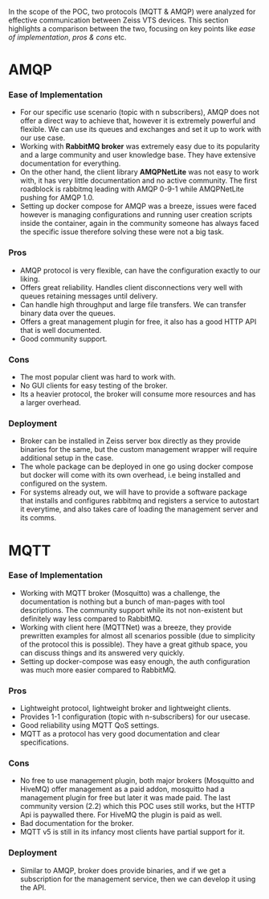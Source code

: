 In the scope of the POC, two protocols (MQTT & AMQP) were analyzed for effective communication between Zeiss VTS devices. This section highlights a comparison between the two, focusing on key points like *ease of implementation*, *pros & cons* etc.

# AMQP

### Ease of Implementation
- For our specific use scenario (topic with n subscribers), AMQP does not offer a direct way to achieve that, however it is extremely powerful and flexible. We can use its queues and exchanges and set it up to work with our use case.
- Working with **RabbitMQ broker** was extremely easy due to its popularity and a large community and user knowledge base. They have extensive documentation for everything.
- On the other hand, the client library **AMQPNetLite** was not easy to work with, it has very little documentation and no active community. The first roadblock is rabbitmq leading with AMQP 0-9-1 while AMQPNetLite pushing for AMQP 1.0.
- Setting up docker compose for AMQP was a breeze, issues were faced however is managing configurations and running user creation scripts inside the container, again in the community someone has always faced the specific issue therefore solving these were not a big task.

### Pros
- AMQP protocol is very flexible, can have the configuration exactly to our liking.
- Offers great reliability. Handles client disconnections very well with queues retaining messages until delivery.
- Can handle high throughput and large file transfers. We can transfer binary data over the queues.
- Offers a great management plugin for free, it also has a good HTTP API that is well documented.
- Good community support.

### Cons
- The most popular client was hard to work with.
- No GUI clients for easy testing of the broker.
- Its a heavier protocol, the broker will consume more resources and has a larger overhead.

### Deployment

- Broker can be installed in Zeiss server box directly as they provide binaries for the same, but the custom management wrapper will require additional setup in the case.
- The whole package can be deployed in one go using docker compose but docker will come with its own overhead, i.e being installed and configured on the system.
- For systems already out, we will have to provide a software package that installs and configures rabbitmq and registers a service to autostart it everytime, and also takes care of loading the management server and its comms.


# MQTT
### Ease of Implementation
- Working with MQTT broker (Mosquitto) was a challenge, the documentation is nothing but a bunch of man-pages with tool descriptions. The community support while its not non-existent but definitely way less compared to RabbitMQ.
- Working with client here (MQTTNet) was a breeze, they provide prewritten examples for almost all scenarios possible (due to simplicity of the protocol this is possible). They have a great github space, you can discuss things and its answered very quickly.
- Setting up docker-compose was easy enough, the auth configuration was much more easier compared to RabbitMQ.

### Pros
- Lightweight protocol, lightweight broker and lightweight clients. 
- Provides 1-1 configuration (topic with n-subscribers) for our usecase. 
- Good reliability using MQTT QoS settings.
- MQTT as a protocol has very good documentation and clear specifications.

### Cons
- No free to use management plugin, both major brokers (Mosquitto and HiveMQ) offer management as a paid addon, mosquitto had a management plugin for free but later it was made paid. The last community version (2.2) which this POC uses still works, but the HTTP Api is paywalled there. For HiveMQ the plugin is paid as well.
- Bad documentation for the broker.
- MQTT v5 is still in its infancy most clients have partial support for it.

### Deployment
- Similar to AMQP, broker does provide binaries, and if we get a subscription for the management service, then we can develop it using the API.